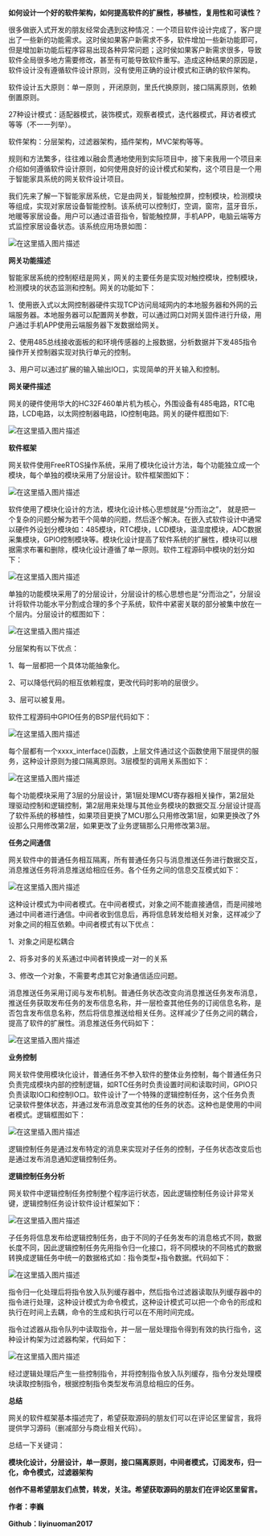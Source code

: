 **如何设计一个好的软件架构，如何提高软件的扩展性，移植性，复用性和可读性？**

很多做嵌入式开发的朋友经常会遇到这种情况：一个项目软件设计完成了，客户提出了一些新的功能需求。这时侯如果客户新需求不多，软件增加一些新功能即可，但是增加新功能后程序容易出现各种异常问题；这时侯如果客户新需求很多，导致软件全局很多地方需要修改，甚至有可能导致软件重写。造成这种结果的原因是，软件设计没有遵循软件设计原则，没有使用正确的设计模式和正确的软件架构。

软件设计五大原则：单一原则 ，开闭原则，里氏代换原则，接口隔离原则，依赖倒置原则。

27种设计模式：适配器模式，装饰模式，观察者模式，迭代器模式，拜访者模式等等（不一一列举）。

软件架构：分层架构，过滤器架构，插件架构，MVC架构等等。

规则和方法繁多，往往难以融会贯通地使用到实际项目中，接下来我用一个项目来介绍如何遵循软件设计原则，如何使用良好的设计模式和架构，这个项目是一个用于智能家具系统的网关软件设计项目。

我们先来了解一下智能家居系统，它是由网关，智能触控屏，控制模块，检测模块等组成，实现对家居设备智能控制。该系统可以控制灯，空调，窗帘，蓝牙音乐，地暖等家居设备。用户可以通过语音指令，智能触控屏，手机APP，电脑云端等方式监控家居设备状态。该系统应用场景如图：

![在这里插入图片描述](https://img-blog.csdnimg.cn/904f08eb3b79455fb405d9ca30bd8424.png?x-oss-process=image/watermark,type_ZHJvaWRzYW5zZmFsbGJhY2s,shadow_50,text_Q1NETiBAbGl5aW51bzIwMTc=,size_20,color_FFFFFF,t_70,g_se,x_16)

**网关功能描述**

智能家居系统的控制枢纽是网关，网关的主要任务是实现对触控模块，控制模块，检测模块的状态监测和控制。网关的功能如下：

1、使用嵌入式以太网控制器硬件实现TCP访问局域网内的本地服务器和外网的云端服务器。本地服务器可以配置网关参数，可以通过网口对网关固件进行升级，用户通过手机APP使用云端服务器下发数据给网关。

2、使用485总线接收面板的和环境传感器的上报数据，分析数据并下发485指令操作开关控制器实现对执行单元的控制。

3、用户可以通过扩展的输入输出IO口，实现简单的开关输入和控制。

**网关硬件描述**

网关的硬件使用华大的HC32F460单片机为核心，外围设备有485电路，RTC电路，LCD电路，以太网控制器电路，IO控制电路。网关的硬件框图如下:

![在这里插入图片描述](https://img-blog.csdnimg.cn/935d237fa9d4455ab452cb5a3ca19b27.png?x-oss-process=image/watermark,type_ZHJvaWRzYW5zZmFsbGJhY2s,shadow_50,text_Q1NETiBAbGl5aW51bzIwMTc=,size_20,color_FFFFFF,t_70,g_se,x_16)

**软件框架**

网关软件使用FreeRTOS操作系统，采用了模块化设计方法，每个功能独立成一个模块，每个单独的模块采用了分层设计。软件框架图如下：

![在这里插入图片描述](https://img-blog.csdnimg.cn/70d895b0f10147128804a934df66baba.png?x-oss-process=image/watermark,type_ZHJvaWRzYW5zZmFsbGJhY2s,shadow_50,text_Q1NETiBAbGl5aW51bzIwMTc=,size_20,color_FFFFFF,t_70,g_se,x_16)

软件使用了模块化设计的方法，模块化设计核心思想就是“分而治之”， 就是把一个复杂的问题分解为若干个简单的问题，然后逐个解决。在嵌入式软件设计中通常以硬件外设划分模块如：485模块，RTC模块，LCD模块，温湿度模块，ADC数据采集模块，GPIO控制模块等。模块化设计提高了软件系统的扩展性，模块可以根据需求布署和删除，模块化设计遵循了单一原则。软件工程源码中模块的划分如下：

![在这里插入图片描述](https://img-blog.csdnimg.cn/b02d6bcf783a4d509e9ccc500b6963eb.png?x-oss-process=image/watermark,type_ZHJvaWRzYW5zZmFsbGJhY2s,shadow_50,text_Q1NETiBAbGl5aW51bzIwMTc=,size_20,color_FFFFFF,t_70,g_se,x_16)

单独的功能模块采用了的分层设计，分层设计的核心思想也是“分而治之”，分层设计将软件功能水平分割成合理的多个子系统，软件中紧密关联的部分被集中放在一个层内。分层设计的框图如下：

![在这里插入图片描述](https://img-blog.csdnimg.cn/00bdf8cdb8ef4623926323f32edff820.png?x-oss-process=image/watermark,type_ZHJvaWRzYW5zZmFsbGJhY2s,shadow_50,text_Q1NETiBAbGl5aW51bzIwMTc=,size_20,color_FFFFFF,t_70,g_se,x_16)

分层架构有以下优点：

1、每一层都把一个具体功能抽象化。

2、可以降低代码的相互依赖程度，更改代码时影响的层很少。

3、层可以被复用。

软件工程源码中GPIO任务的BSP层代码如下：

![在这里插入图片描述](https://img-blog.csdnimg.cn/8c0503c8553d441c878d4e53abced50d.png?x-oss-process=image/watermark,type_ZHJvaWRzYW5zZmFsbGJhY2s,shadow_50,text_Q1NETiBAbGl5aW51bzIwMTc=,size_20,color_FFFFFF,t_70,g_se,x_16)

每个层都有一个xxxx_interface()函数，上层文件通过这个函数使用下层提供的服务，这种设计原则为接口隔离原则。3层模型的调用关系图如下：

![在这里插入图片描述](https://img-blog.csdnimg.cn/690027a1a2584995a7e6ba504ece159d.png?x-oss-process=image/watermark,type_ZHJvaWRzYW5zZmFsbGJhY2s,shadow_50,text_Q1NETiBAbGl5aW51bzIwMTc=,size_20,color_FFFFFF,t_70,g_se,x_16)

每个功能模块采用了3层的分层设计，第1层处理MCU寄存器相关操作，第2层处理驱动控制和逻辑控制，第2层用来处理与其他业务模块的数据交互.分层设计提高了软件系统的移植性，如果项目更换了MCU那么只用修改第1层，如果更换改了外设那么只用修改第2层，如果更改了业务逻辑那么只用修改第3层。

**任务之间通信**

网关软件中的普通任务相互隔离，所有普通任务只与消息推送任务进行数据交互，消息推送任务将消息推送给相应任务。各个任务之间的信息交互模式如下：

![在这里插入图片描述](https://img-blog.csdnimg.cn/c2e2dca5e52d476dadd82e08de4f093d.png?x-oss-process=image/watermark,type_ZHJvaWRzYW5zZmFsbGJhY2s,shadow_50,text_Q1NETiBAbGl5aW51bzIwMTc=,size_20,color_FFFFFF,t_70,g_se,x_16)

这种设计模式为中间者模式。在中间者模式，对象之间不能直接通信，而是间接地通过中间者进行通信。中间者收到信息后，再将信息转发给相关对象，这样减少了对象之间的相互依赖。中间者模式有以下优点：

1、对象之间是松耦合

2、将多对多的关系通过中间者转换成一对一的关系

3、修改一个对象，不需要考虑其它对象通信适应问题。

消息推送任务采用订阅与发布机制。普通任务状态改变向消息推送任务发布消息，推送任务获取发布任务的发布信息名称，并一层检查其他任务的订阅信息名称，是否包含发布信息名称，然后将信息推送给相关任务。这样减少了任务之间的耦合，提高了软件的扩展性。消息推送任务代码如下：

![在这里插入图片描述](https://img-blog.csdnimg.cn/5d0089ade46e43fa9f3de309d26c7894.png?x-oss-process=image/watermark,type_ZHJvaWRzYW5zZmFsbGJhY2s,shadow_50,text_Q1NETiBAbGl5aW51bzIwMTc=,size_20,color_FFFFFF,t_70,g_se,x_16)

**业务控制**

网关软件使用模块化设计，普通任务不参入软件的整体业务控制，每个普通任务只负责完成模块内部的控制逻辑，如RTC任务时负责设置时间和读取时间，GPIO只负责读取IO口和控制IO口。软件设计了一个特殊的逻辑控制任务，这个任务负责记录软件整体状态，并通过发布消息改变其他的任务的状态。这种也是使用的中间者模式。逻辑框图如下：

![在这里插入图片描述](https://img-blog.csdnimg.cn/50e1e754ad384541b2bd98b67a8a8f97.png?x-oss-process=image/watermark,type_ZHJvaWRzYW5zZmFsbGJhY2s,shadow_50,text_Q1NETiBAbGl5aW51bzIwMTc=,size_20,color_FFFFFF,t_70,g_se,x_16)

逻辑控制任务是通过发布特定的消息来实现对子任务的控制，子任务状态改变后也是通过发布消息通知逻辑控制任务。

**逻辑控制任务分析**

网关软件中逻辑控制任务控制整个程序运行状态，因此逻辑控制任务设计非常关键，逻辑控制任务设计软件设计框架如下：

![在这里插入图片描述](https://img-blog.csdnimg.cn/2b59d723d8b44b2fb17cc7f67e9829ef.png?x-oss-process=image/watermark,type_ZHJvaWRzYW5zZmFsbGJhY2s,shadow_50,text_Q1NETiBAbGl5aW51bzIwMTc=,size_20,color_FFFFFF,t_70,g_se,x_16)

子任务将信息发布给逻辑控制任务，由于不同的子任务发布的消息格式不同，数据长度不同，因此逻辑控制任务先用指令归一化接口，将不同模块的不同格式的数据转换成逻辑任务中统一的数据格式如：指令类型+指令数据。代码如下：

![在这里插入图片描述](https://img-blog.csdnimg.cn/1f2ac603000c41168958e861c11e5794.png?x-oss-process=image/watermark,type_ZHJvaWRzYW5zZmFsbGJhY2s,shadow_50,text_Q1NETiBAbGl5aW51bzIwMTc=,size_20,color_FFFFFF,t_70,g_se,x_16)

指令归一化处理后将指令放入队列缓存器中，然后指令过滤器读取队列缓存器中的指令进行处理，这种设计模式为命令模式，这种设计模式可以把一个命令的形成和执行在时间上去耦，命令的生成和执行可以在不用时间完成。

指令过滤器从指令队列中读取指令，并一层一层处理指令得到有效的执行指令，这种设计构架为过滤器构架，代码如下：

![在这里插入图片描述](https://img-blog.csdnimg.cn/331906bee2084552833f6e25ad65dacf.png?x-oss-process=image/watermark,type_ZHJvaWRzYW5zZmFsbGJhY2s,shadow_50,text_Q1NETiBAbGl5aW51bzIwMTc=,size_20,color_FFFFFF,t_70,g_se,x_16)

经过逻辑处理后产生一些控制指令，并将控制指令放入队列缓存，指令分发处理模块读取控制指令，根据控制指令类型发布消息给相应的任务。

**总结**

网关的软件框架基本描述完了，希望获取源码的朋友们可以在评论区里留言，我将提供学习源码（删减部分与商业相关代码）。

总结一下关键词：

**模块化设计，分层设计，单一原则，接口隔离原则，中间者模式，订阅发布，归一化，命令模式，过滤器架构**


**创作不易希望朋友们点赞，转发，关注。希望获取源码的朋友们在评论区里留言。**

**作者：李巍**

**Github：liyinuoman2017**

